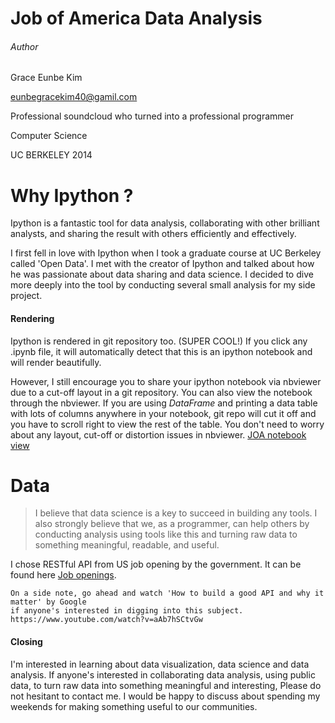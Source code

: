 # Job of America Data Analysis

###### Author
Grace Eunbe Kim

eunbegracekim40@gamil.com

Professional soundcloud who turned into a professional programmer

Computer Science 

UC BERKELEY 2014

# Why Ipython ?
Ipython is a fantastic tool for data analysis, collaborating with other brilliant analysts, and sharing the result with others efficiently and effectively.

I first fell in love with Ipython when I took a graduate course at UC Berkeley called 'Open Data'. I met with the creator of Ipython and talked about how he was passionate about data sharing and data science. I decided to dive more deeply into the tool by conducting several small analysis for my side project.

#### Rendering
Ipython is rendered in git repository too. (SUPER COOL!) If you click any .ipynb file, it will automatically detect that this is an ipython notebook and will render beautifully.

However, I still encourage you to share your ipython notebook via nbviewer due to a cut-off layout in a git repository. You can also view the notebook through the nbviewer. If you are using *DataFrame* and printing a data table with lots of columns anywhere in your notebook, git repo will cut it off and you have to scroll right to view the rest of the table. You don't need to worry about any layout, cut-off or distortion issues in nbviewer.
[JOA notebook view](http://nbviewer.ipython.org/github/graceeunbekim/JOA_job_data_analysis/blob/master/JOA_data_analysis.ipynb)

# Data
> I believe that data science is a key to succeed in building any tools. I also strongly believe that we, as a programmer, can help others by conducting analysis using tools like this and turning raw data to something meaningful, readable, and useful.

I chose RESTful API from US job opening by the government. It can be found here [Job openings](https://data.usajobs.gov).

```
On a side note, go ahead and watch 'How to build a good API and why it matter' by Google
if anyone's interested in digging into this subject. 
https://www.youtube.com/watch?v=aAb7hSCtvGw
```

#### Closing
I'm interested in learning about data visualization, data science and data analysis. If anyone's interested in collaborating data analysis, using public data, to turn raw data into something meaningful and interesting, Please do not hesitant to contact me. I would be happy to discuss about spending my weekends for making something useful to our communities. 
